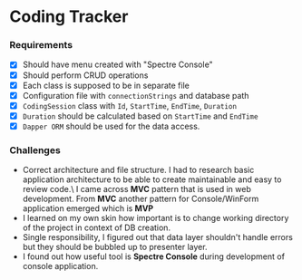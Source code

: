 # Coding Tracker

### Requirements
- [x] Should have menu  created with "Spectre Console"
- [x] Should perform CRUD operations
- [x] Each class is supposed to be in separate file
- [x] Configuration file with `connectionStrings` and database path
- [x] `CodingSession` class with `Id`, `StartTime`, `EndTime`, `Duration`
- [x] `Duration` should be calculated based on `StartTime` and `EndTime`
- [x] `Dapper ORM` should be used for the data access.

### Challenges
- Correct architecture and file structure.
I had to research basic application architecture to be able to create maintainable and easy to review code.\ I came across **MVC** pattern that is used in web development.
From **MVC** another pattern for Console/WinForm application emerged which is **MVP**
- I learned on my own skin how important is to change working directory of the project in context of DB creation.
- Single responsibility, I figured out that data layer shouldn't handle errors but they should be bubbled up to presenter layer.
- I found out how useful tool is **Spectre Console** during development of console application.
